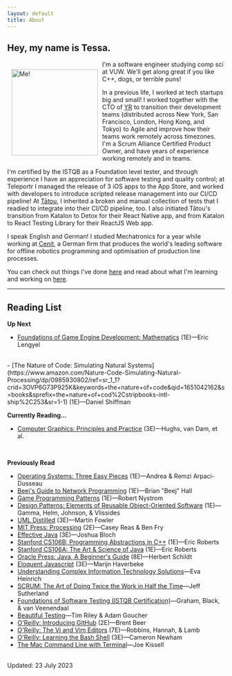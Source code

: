 ```yaml
---
layout: default
title: About
---
```

## Hey, my name is Tessa.

<img alt="Me!" src="/assets/profile-photo.png" width="200" style="float:left;vertical-align:middle;margin:20px 10px"/>
I'm a software engineer studying comp sci at VUW. We'll get along great if you
like C++, dogs, or terrible puns!

In a previous life, I worked at tech startups big and small! I worked together
with the CTO of [YR](https://thisisyr.com) to transition their development
teams (distributed across New York, San Francisco, London, Hong Kong, and
Tokyo) to Agile and improve how their teams work remotely across timezones.
I'm a Scrum Alliance Certified Product Owner, and have years of experience
working remotely and in teams.

I'm certified by the ISTQB as a Foundation level tester, and through
experience I have an appreciation for software testing and quality control;
at Teleportr I managed the release of 3 iOS apps to the App Store, and
worked with developers to introduce scripted release management into our CI/CD
pipeline! At [Tātou](https://tatou.app), I inherited a broken and manual
collection of tests that I readied to integrate into their CI/CD pipeline, too.
I also initiated Tātou's transition from Katalon to Detox for their React Native
app, and from Katalon to React Testing Library for their ReactJS Web app.

I speak English and German! I studied Mechatronics for a year while working at
[Cenit](https://cenit.com), a German firm that produces the world's leading
software for offline robotics programming and optimisation of production line
processes.

You can check out things I've done [here](/projects/) and read about what I'm
learning and working on [here](/blog/).

---

## Reading List

**Up Next**
- [Foundations of Game Engine Development: Mathematics](https://www.amazon.com/Foundations-Game-Engine-Development-Mathematics-dp-B09M5B6NML/dp/B09M5B6NML/ref=mt_other?_encoding=UTF8&me=&qid=1651041997) (1E)—Eric Lengyel
<br>
- [The Nature of Code: Simulating Natural Systems](https://www.amazon.com/Nature-Code-Simulating-Natural-Processing/dp/0985930802/ref=sr_1_1?crid=3OVP6G73P925K&keywords=the+nature+of+code&qid=1651042162&s=books&sprefix=the+nature+of+cod%2Cstripbooks-intl-ship%2C253&sr=1-1) (1E)—Daniel Shiffman

**Currently Reading...**
- [Computer Graphics: Principles and Practice](https://www.amazon.com/Computer-Graphics-Principles-Practice-3rd/dp/0321399528/ref=sr_1_2?keywords=Computer+Graphics&qid=1690144655&sr=8-2&ufe=app_do%3Aamzn1.fos.006c50ae-5d4c-4777-9bc0-4513d670b6bc) (3E)—Hughs, van Dam, et al.
<br>

**Previously Read**
- [Operating Systems: Three Easy Pieces](https://www.amazon.com/Operating-Systems-Three-Easy-Pieces/dp/198508659X) (1E)—Andrea & Remzi Arpaci-Dusseau
- [Beej's Guide to Network Programming](https://beej.us/guide/bgnet/) (1E)—Brian "Beej" Hall
- [Game Programming Patterns](https://www.amazon.com/Game-Programming-Patterns-Robert-Nystrom/dp/0990582906/ref=sr_1_1?crid=OK2MUY2G5LY8&keywords=Game+Design+Patterns&qid=1651042024&s=books&sprefix=game+design+patter%2Cstripbooks-intl-ship%2C248&sr=1-1) (1E)—Robert Nystrom
- [Design Patterns: Elements of Reusable Object-Oriented Software](https://www.amazon.com/Design-Patterns-Object-Oriented-Addison-Wesley-Professional-ebook/dp/B000SEIBB8) (1E)—Gamma, Helm, Johnson, & Vlissides
- [UML Distilled](https://www.amazon.com/UML-Distilled-Standard-Modeling-Language/dp/0321193687/ref=sr_1_1?crid=14Q8PM408XFWU&keywords=UML+distilled&qid=1651042227&s=books&sprefix=uml+distille%2Cstripbooks-intl-ship%2C246&sr=1-1) (3E)—Martin Fowler
- [MIT Press: Processing](https://www.amazon.com/Processing-Programming-Handbook-Designers-Artists/dp/026202828X) (2E)—Casey Reas & Ben Fry
- [Effective Java](https://www.amazon.com/Effective-Java-Joshua-Bloch/dp/0134685997/ref=sr_1_1?crid=3HYJJ4SYO1WFF&keywords=effective+java&qid=1690144869&sprefix=effective+jav%2Caps%2C188&sr=8-1) (3E)—Joshua Bloch
- [Stanford CS106B: Programming Abstractions in C++](https://www.amazon.com/Effective-Java-Joshua-Bloch/dp/0134685997/ref=sr_1_1?crid=15QQS3DZX0NL8&keywords=effective+java&qid=1651042246&s=books&sprefix=effective+ja%2Cstripbooks-intl-ship%2C254&sr=1-1) (1E)—Eric Roberts
- [Stanford CS106A: The Art & Science of Java](https://www.amazon.com/Art-Science-Java-Pearson-International-dp-1292026030/dp/1292026030/ref=mt_other?_encoding=UTF8&me=&qid=1651042260) (1E)—Eric Roberts
- [Oracle Press: Java, A Beginner's Guide](https://www.amazon.com/Java-Beginners-Eighth-Herbert-Schildt-ebook/dp/B07J2ZZ29H/ref=sr_1_2?crid=CDSA6SP4H1SC&keywords=java+a+beginners+guide&qid=1651042287&s=books&sprefix=java+a+beginners+gui%2Cstripbooks-intl-ship%2C248&sr=1-2) (8E)—Herbert Schildt
- [Eloquent Javascript](https://amzn.to/2LMjeuY) (3E)—Marijn Haverbeke
- [Understanding Complex Information Technology Solutions](https://amzn.to/35TBb1s)—Eva Heinrich
- [SCRUM: The Art of Doing Twice the Work in Half the Time](https://amzn.to/3oZDSGn)—Jeff Sutherland
- [Foundations of Software Testing (ISTQB Certification)](https://amzn.to/3iw9MrI)—Graham, Black, & van Veenendaal
- [Beautiful Testing](https://amzn.to/3oZgNDP)—Tim Riley & Adam Goucher
- [O'Reilly: Introducing GitHub](https://amzn.to/2M6sYA9) (2E)—Brent Beer
- [O'Reilly: The Vi and Vim Editors](https://amzn.to/3nUVqC1/) (7E)—Robbins, Hannah, & Lamb
- [O'Reilly: Learning the Bash Shell](https://amzn.to/3o0S1BG) (3E)—Cameron Newham
- [The Mac Command Line with Terminal](https://amzn.to/3iuY40w)—Joe Kissell

</br>
Updated: 23 July 2023
